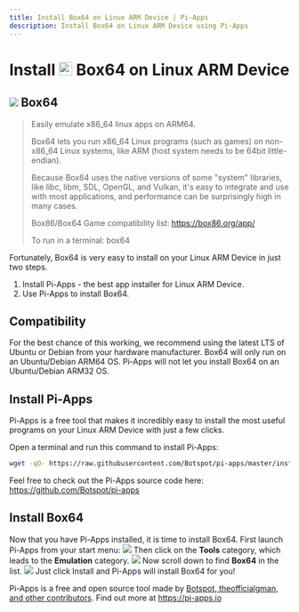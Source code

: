 ```yaml
---
title: Install Box64 on Linux ARM Device | Pi-Apps
description: Install Box64 on Linux ARM Device using Pi-Apps
---
```

<div class="simple-install-content content">

# Install <img src="/img/app-icons/Box64/icon-64.png" height=24> Box64 on Linux ARM Device

## <img src="/img/app-icons/Box64/icon-64.png"> Box64
> Easily emulate x86_64 linux apps on ARM64.
> 
> Box64 lets you run x86_64 Linux programs (such as games) on non-x86_64 Linux systems, like ARM (host system needs to be 64bit little-endian).
> 
> Because Box64 uses the native versions of some "system" libraries, like libc, libm, SDL, OpenGL, and Vulkan, it's easy to integrate and use with most applications, and performance can be surprisingly high in many cases.
> 
> Box86/Box64 Game compatibility list: https://box86.org/app/
> 
> To run in a terminal: box64

Fortunately, Box64 is very easy to install on your Linux ARM Device in just two steps.
1. Install Pi-Apps - the best app installer for Linux ARM Device.
2. Use Pi-Apps to install Box64.
</div>
<div class="simple-install-content content">

## Compatibility
For the best chance of this working, we recommend using the latest LTS of Ubuntu or Debian from your hardware manufacturer.
Box64 will only run on an Ubuntu/Debian ARM64 OS. Pi-Apps will not let you install Box64 on an Ubuntu/Debian ARM32 OS.
</div>
<div class="simple-install-content content">

## Install Pi-Apps

Pi-Apps is a free tool that makes it incredibly easy to install the most useful programs on your Linux ARM Device with just a few clicks.

Open a terminal and run this command to install Pi-Apps:
```bash
wget -qO- https://raw.githubusercontent.com/Botspot/pi-apps/master/install | bash
```
Feel free to check out the Pi-Apps source code here: https://github.com/Botspot/pi-apps
</div>
<div class="simple-install-content content">

## Install Box64

Now that you have Pi-Apps installed, it is time to install Box64.
First launch Pi-Apps from your start menu:
<img src="/img/start-menu.png">
Then click on the <b>Tools</b> category, which leads to the <b>Emulation</b> category.
<img src="/img/category-selections/Emulation.png">
Now scroll down to find <b>Box64</b> in the list.
<img src="/img/app-icons/Box64/app-selection.png">
Just click Install and Pi-Apps will install Box64 for you!
</div>
<div class="simple-install-content content">

Pi-Apps is a free and open source tool made by [Botspot, theofficialgman, and other contributors](/about/#contributors). Find out more at https://pi-apps.io
</div>
